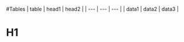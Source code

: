 <html>
  <head></head>
</html>

#Tables
| table | head1 | head2 |
| --- | --- | --- |
| data1 | data2 | data3 |

# H1
